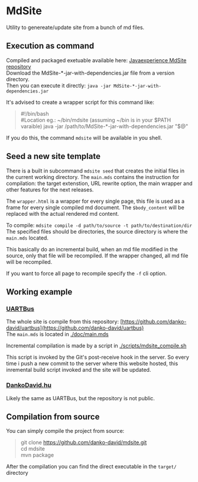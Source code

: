 # MdSite

Utility to genereate/update site from a bunch of md files.

## Execution as command

Compiled and packaged exetuable available here: [Javaexperience MdSite repository](http://maven.javaexperience.eu/javaexperience/MdSite/)  
Download the MdSite-\*-jar-with-dependencies.jar file from a version directory.  
Then you can execute it directly:
`java -jar MdSite-*-jar-with-dependencies.jar`

It's advised to create a wrapper script for this command like:
> #!/bin/bash  
> #Location eg.: ~/bin/mdsite (assuming ~/bin is in your $PATH varaible)  
> java -jar /path/to/MdSite-*-jar-with-dependencies.jar "$@"  

If you do this, the command `mdsite` will be available in you shell.

## Seed a new site template

There is a built in subcommand `mdsite seed` that creates the initial files in the
current working directory. The `main.mds` contains the instruction for compilation:
the target extenstion, URL rewrite option, the main wrapper and other features for
the next releases.

The `wrapper.html` is a wrapper for every single page, this file is used as a frame for
every single compiled md document. The `$body_content` will be replaced with the actual
rendered md content.

To compile: `mdsite compile -d path/to/source -t path/to/destination/dir`  
The specified files should be directories, the source directory is where the `main.mds` located.

This basically do an incremental build, when an md file modified in the source, only that file
will be recompiled. If the wrapper changed, all md file will be recompiled.

If you want to force all page to recompile specify the `-f` cli option.

## Working example

### [UARTBus](https://www.uartbus.eu/)

The whole site is compile from this repository: [https://github.com/danko-david/uartbus](https://github.com/danko-david/uartbus)  
The `main.mds` is located in [./doc/main.mds](https://github.com/danko-david/uartbus/blob/master/doc/main.mds)  

Incremental compilation is made by a script in [./scripts/mdsite_compile.sh](https://github.com/danko-david/uartbus/blob/master/scripts/mdsite_compile.sh)

This script is invoked by the Git's post-receive hook in the server.
So every time i push a new commit to the server where this website hosted,
this inremental build script invoked and the site will be updated.

### [DankoDavid.hu](https://www.dankodavid.hu/)

Likely the same as UARTBus, but the repository is not public.

## Compilation from source

You can simply compile the project from source:
> git clone https://github.com/danko-david/mdsite.git  
> cd mdsite  
> mvn package  

After the compilation you can find the direct executable in the `target/` directory


